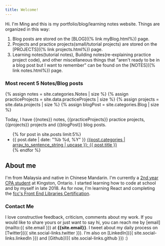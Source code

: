 ```yaml
---
title: Welcome!
---
```


Hi. I'm Ming and this is my portfolio/blog/learning notes website. Things are organized in this way:

1. Blog posts are stored on the [BLOG]({% link myBlog.html%}) page.
2. Projects and practice projects(small/tutorial projects) are stored on the [PROJECTS]({% link projects.html%}) page.
3. Learning notes(tutorial notes), Building notes(re-explaining practice project code), and other miscellaneous things that "aren't ready to be in a blog post but I want to remember" can be found on the [NOTES]({% link notes.html%}) page.

### Most recent 5 Notes/Blog posts

{% assign notes = site.categories.Notes | size %}
{% assign practiceProjects = site.data.practiceProjects | size %}
{% assign projects = site.data.projects | size %}
{% assign blogPost = site.categories.Blog | size %}

Today, I have {{notes}} notes, {{practiceProjects}} practice projects, {{projects}} projects and {{blogPost}} blog posts.

<ul class="index__ul" >
  {% for post in site.posts limit:5%}
    <li class="index__li">
      <span class="index__date">{{ post.date | date: "%b %d, %Y" }}</span>
      <span class="index__name">
        <a href="{{ post.url | relative_url }}" class="index__link">{{post.categories | array_to_sentence_string | upcase }}: {{ post.title }}</a>
      </span>
    </li>
  {% endfor %}
</ul>

## About me

I'm from Malaysia and native in Chinese Mandarin. I'm currently a [2nd year CPA student](https://www.stlawrencecollege.ca/programs-and-courses/full-time/programs/a_m/computer-programmer-analyst/kingston/) at Kingston, Ontario. I started learning how to code at school and by myself in late 2018. As for now, I'm learning React and completing the [fcc's Front End Libraries Certification](https://www.freecodecamp.org/).

### Contact Me

I love constructive feedback, criticism, comments about my work. If you would like to share yours or just want to say hi, you can reach me by [email](mailto:{{ site.email }}) at **{{site.email}}**. I tweet about my daily process on [Twitter]({{ site.social-links.twitter }}). I'm also on [LinkedIn]({{ site.social-links.linkedIn }}) and [Github]({{ site.social-links.github }}) :)
